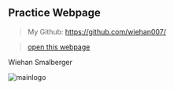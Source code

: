 ## Practice Webpage

> My Github: https://github.com/wiehan007/

> [open this webpage](https://wiehan007.github.io/ReadmeWebpage/)

Wiehan Smalberger


![mainlogo](https://github.com/wiehan007/ReadmeWebpage/assets/101563564/4467067d-745c-479a-a057-6de086395416)

